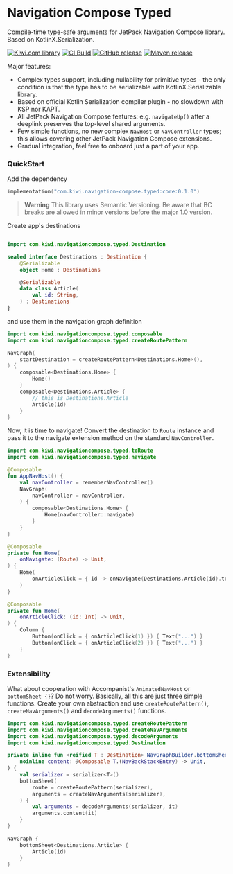 Navigation Compose Typed
========================

Compile-time type-safe arguments for JetPack Navigation Compose library. Based on KotlinX.Serialization.

[![Kiwi.com library](https://img.shields.io/badge/Kiwi.com-library-00A991)](https://code.kiwi.com)
[![CI Build](https://img.shields.io/github/workflow/status/kiwicom/navigation-compose-typed/Build/main)](https://github.com/kiwicom/navigation-compose-typed/actions/workflows/build.yml)
[![GitHub release](https://img.shields.io/github/v/release/kiwicom/navigation-compose-typed)](https://github.com/kiwicom/navigation-compose-typed/releases)
[![Maven release](https://img.shields.io/maven-metadata/v?metadataUrl=https%3A%2F%2Frepo1.maven.org%2Fmaven2%2Fcom%2Fkiwi%2Fnavigation-compose%2Ftyped%2Fcore%2Fmaven-metadata.xml)](https://search.maven.org/search?q=g:com.kiwi.navigation-compose.typed)

Major features:

- Complex types support, including nullability for primitive types - the only condition is that the type has to be serializable with KotlinX.Serializable library.
- Based on official Kotlin Serialization compiler plugin - no slowdown with KSP nor KAPT.
- All JetPack Navigation Compose features: e.g. `navigateUp()` after a deeplink preserves the top-level shared arguments.
- Few simple functions, no new complex `NavHost` or `NavController` types; this allows covering other JetPack Navigation Compose extensions.
- Gradual integration, feel free to onboard just a part of your app.

### QuickStart

Add the dependency

```kotlin
implementation("com.kiwi.navigation-compose.typed:core:0.1.0")
```

> **Warning**
> This library uses Semantic Versioning. Be aware that BC breaks are allowed in minor versions before the major 1.0 version.

Create app's destinations

```kotlin

import com.kiwi.navigationcompose.typed.Destination

sealed interface Destinations : Destination {
	@Serializable
	object Home : Destinations

	@Serializable
	data class Article(
		val id: String,
	) : Destinations
}
```

and use them in the navigation graph definition

```kotlin
import com.kiwi.navigationcompose.typed.composable
import com.kiwi.navigationcompose.typed.createRoutePattern

NavGraph(
	startDestination = createRoutePattern<Destinations.Home>(),
) {
	composable<Destinations.Home> {
		Home()
	}
	composable<Destinations.Article> {
		// this is Destinations.Article
		Article(id)
	}
}
```

Now, it is time to navigate! Convert the destination to `Route` instance and pass it to the navigate extension method on the standard `NavController`.

```kotlin
import com.kiwi.navigationcompose.typed.toRoute
import com.kiwi.navigationcompose.typed.navigate

@Composable
fun AppNavHost() {
	val navController = rememberNavController()
	NavGraph(
		navController = navController,
	) {
		composable<Destinations.Home> {
			Home(navController::navigate)
		}
	}
}

@Composable
private fun Home(
	onNavigate: (Route) -> Unit,
) {
	Home(
		onArticleClick = { id -> onNavigate(Destinations.Article(id).toRoute()) },
	)
}

@Composable
private fun Home(
	onArticleClick: (id: Int) -> Unit,
) {
	Column {
		Button(onClick = { onArticleClick(1) }) { Text("...") }
		Button(onClick = { onArticleClick(2) }) { Text("...") }
	}
}
```

### Extensibility

What about cooperation with Accompanist's `AnimatedNavHost` or `bottomSheet {}`? Do not worry. Basically, all this are just three simple functions. Create your own abstraction and use `createRoutePattern()`, `createNavArguments()` and `decodeArguments()` functions.

```kotlin
import com.kiwi.navigationcompose.typed.createRoutePattern
import com.kiwi.navigationcompose.typed.createNavArguments
import com.kiwi.navigationcompose.typed.decodeArguments
import com.kiwi.navigationcompose.typed.Destination

private inline fun <reified T : Destination> NavGraphBuilder.bottomSheet(
	noinline content: @Composable T.(NavBackStackEntry) -> Unit,
) {
	val serializer = serializer<T>()
	bottomSheet(
		route = createRoutePattern(serializer),
		arguments = createNavArguments(serializer),
	) {
		val arguments = decodeArguments(serializer, it)
		arguments.content(it)
	}
}

NavGraph {
	bottomSheet<Destinations.Article> {
		Article(id)
	}
}
```
